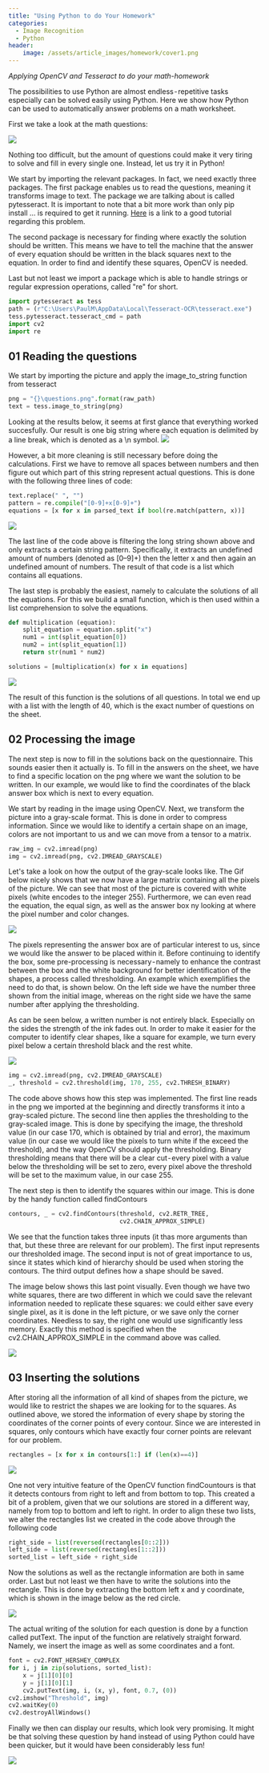 ```yaml
---
title: "Using Python to do Your Homework"
categories:
  - Image Recognition
  - Python
header:
    image: /assets/article_images/homework/cover1.png
---
```


*Applying OpenCV and Tesseract to do your math-homework*

The possibilities to use Python are almost endless - repetitive tasks especially can be solved easily using Python. Here we show how Python can be used to automatically answer problems on a math worksheet.

First we take a look at the math questions:

![](/assets/post_images/homework/picture1.png)

Nothing too difficult, but the amount of questions could make it very tiring to solve and fill in every single one. Instead, let us try it in Python!

We start by importing the relevant packages. In fact, we need exactly three packages. The first package enables us to read the questions, meaning it transforms image to text. The package we are talking about is called pytesseract. It is important to note that a bit more work than only pip install … is required to get it running. [Here](https://medium.com/r/?url=https%3A%2F%2Fstackoverflow.com%2Fquestions%2F50951955%2Fpytesseract-tesseractnotfound-error-tesseract-is-not-installed-or-its-not-i) is a link to a good tutorial regarding this problem.

The second package is necessary for finding where exactly the solution should be written. This means we have to tell the machine that the answer of every equation should be written in the black squares next to the equation. In order to find and identify these squares, OpenCV is needed.

Last but not least we import a package which is able to handle strings or regular expression operations, called "re" for short.
```python
import pytesseract as tess
path = (r"C:\Users\PaulM\AppData\Local\Tesseract-OCR\tesseract.exe")
tess.pytesseract.tesseract_cmd = path
import cv2
import re
```

## 01 Reading the questions

We start by importing the picture and apply the image_to_string function from tesseract

```python
png = "{}\questions.png".format(raw_path)
text = tess.image_to_string(png)
```
Looking at the results below, it seems at first glance that everything worked succesfully. Our result is one big string where each equation is delimited by a line break, which is denoted as a \n symbol.
![](/assets/post_images/homework/picture2.png)

However, a bit more cleaning is still necessary before doing the calculations. First we have to remove all spaces between numbers and then figure out which part of this string represent actual questions. This is done with the following three lines of code:

```python
text.replace(" ", "")
pattern = re.compile("[0-9]+x[0-9]+")
equations = [x for x in parsed_text if bool(re.match(pattern, x))]
```

![](/assets/post_images/homework/picture3.png)

The last line of the code above is filtering the long string shown above and only extracts a certain string pattern. Specifically, it extracts an undefined amount of numbers (denoted as [0–9]+) then the letter x and then again an undefined amount of numbers. The result of that code is a list which contains all equations.

The last step is probably the easiest, namely to calculate the solutions of all the equations. For this we build a small function, which is then used within a list comprehension to solve the equations.

```python
def multiplication (equation):
    split_equation = equation.split("x")
    num1 = int(split_equation[0])
    num2 = int(split_equation[1])
    return str(num1 * num2)

solutions = [multiplication(x) for x in equations]
```

![](/assets/post_images/homework/picture4.png)

The result of this function is the solutions of all questions. In total we end up with a list with the length of 40, which is the exact number of questions on the sheet.

## 02 Processing the image

The next step is now to fill in the solutions back on the questionnaire. This sounds easier then it actually is. To fill in the answers on the sheet, we have to find a specific location on the png where we want the solution to be written. In our example, we would like to find the coordinates of the black answer box which is next to every equation.

We start by reading in the image using OpenCV. Next, we transform the picture into a gray-scale format. This is done in order to compress information. Since we would like to identify a certain shape on an image, colors are not important to us and we can move from a tensor to a matrix.

```python
raw_img = cv2.imread(png)
img = cv2.imread(png, cv2.IMREAD_GRAYSCALE)
```

Let's take a look on how the output of the gray-scale looks like. The Gif below nicely shows that we now have a large matrix containing all the pixels of the picture. We can see that most of the picture is covered with white pixels (white encodes to the integer 255). Furthermore, we can even read the equation, the equal sign, as well as the answer box ny looking at where the pixel number and color changes.

![](/assets/post_images/homework/picture5.gif)

The pixels representing the answer box are of particular interest to us, since we would like the answer to be placed within it. Before continuing to identify the box, some pre-processing is necessary - namely to enhance the contrast between the box and the white background for better identification of the shapes, a process called thresholding. An example which exemplifies the need to do that, is shown below. On the left side we have the number three shown from the initial image, whereas on the right side we have the same number after applying the thresholding.

As can be seen below, a written number is not entirely black. Especially on the sides the strength of the ink fades out. In order to make it easier for the computer to identify clear shapes, like a square for example, we turn every pixel below a certain threshold black and the rest white.

![](/assets/post_images/homework/picture6.png)

```python
img = cv2.imread(png, cv2.IMREAD_GRAYSCALE)
_, threshold = cv2.threshold(img, 170, 255, cv2.THRESH_BINARY)
```

The code above shows how this step was implemented. The first line reads in the png we imported at the beginning and directly transforms it into a gray-scaled picture. The second line then applies the thresholding to the gray-scaled image. This is done by specifying the image, the threshold value (in our case 170, which is obtained by trial and error), the maximum value (in our case we would like the pixels to turn white if the exceed the threshold), and the way OpenCV should apply the thresholding. Binary thresholding means that there will be a clear cut - every pixel with a value below the thresholding will be set to zero, every pixel above the threshold will be set to the maximum value, in our case 255.

The next step is then to identify the squares within our image. This is done by the handy function called findContours

```python
contours, _ = cv2.findContours(threshold, cv2.RETR_TREE,
                               cv2.CHAIN_APPROX_SIMPLE)
```

We see that the function takes three inputs (it thas more arguments than that, but these three are relevant for our problem). The first input represents our thresholded image. The second input is not of great importance to us, since it states which kind of hierarchy should be used when storing the contours. The third output defines how a shape should be saved.

The image below shows this last point visually. Even though we have two white squares, there are two different in which we could save the relevant information needed to replicate these squares: we could either save every single pixel, as it is done in the left picture, or we save only the corner coordinates. Needless to say, the right one would use significantly less memory. Exactly this method is specified when the cv2.CHAIN_APPROX_SIMPLE in the command above was called.

![](/assets/post_images/homework/picture7.png)

## 03 Inserting the solutions

After storing all the information of all kind of shapes from the picture, we would like to restrict the shapes we are looking for to the squares. As outlined above, we stored the information of every shape by storing the coordinates of the corner points of every contour. Since we are interested in squares, only contours which have exactly four corner points are relevant for our problem.

```python
rectangles = [x for x in contours[1:] if (len(x)==4)]
```

![](/assets/post_images/homework/picture8.png)

One not very intuitive feature of the OpenCV function findCountours is that it detects contours from right to left and from bottom to top. This created a bit of a problem, given that we our solutions are stored in a different way, namely from top to bottom and left to right. In order to align these two lists, we alter the rectangles list we created in the code above through the following code

```python
right_side = list(reversed(rectangles[0::2]))
left_side = list(reversed(rectangles[1::2]))
sorted_list = left_side + right_side
```

Now the solutions as well as the rectangle information are both in same order. Last but not least we then have to write the solutions into the rectangle. This is done by extracting the bottom left x and y coordinate, which is shown in the image below as the red circle.

![](/assets/post_images/homework/picture9.png)

The actual writing of the solution for each question is done by a function called putText. The input of the function are relatively straight forward. Namely, we insert the image as well as some coordinates and a font.

```python
font = cv2.FONT_HERSHEY_COMPLEX
for i, j in zip(solutions, sorted_list):
    x = j[1][0][0]
    y = j[1][0][1]
    cv2.putText(img, i, (x, y), font, 0.7, (0))
cv2.imshow("Threshold", img)
cv2.waitKey(0)
cv2.destroyAllWindows()
```

Finally we then can display our results, which look very promising. It might be that solving these question by hand instead of using Python could have been quicker, but it would have been considerably less fun!

![](/assets/post_images/homework/picture10.png)



